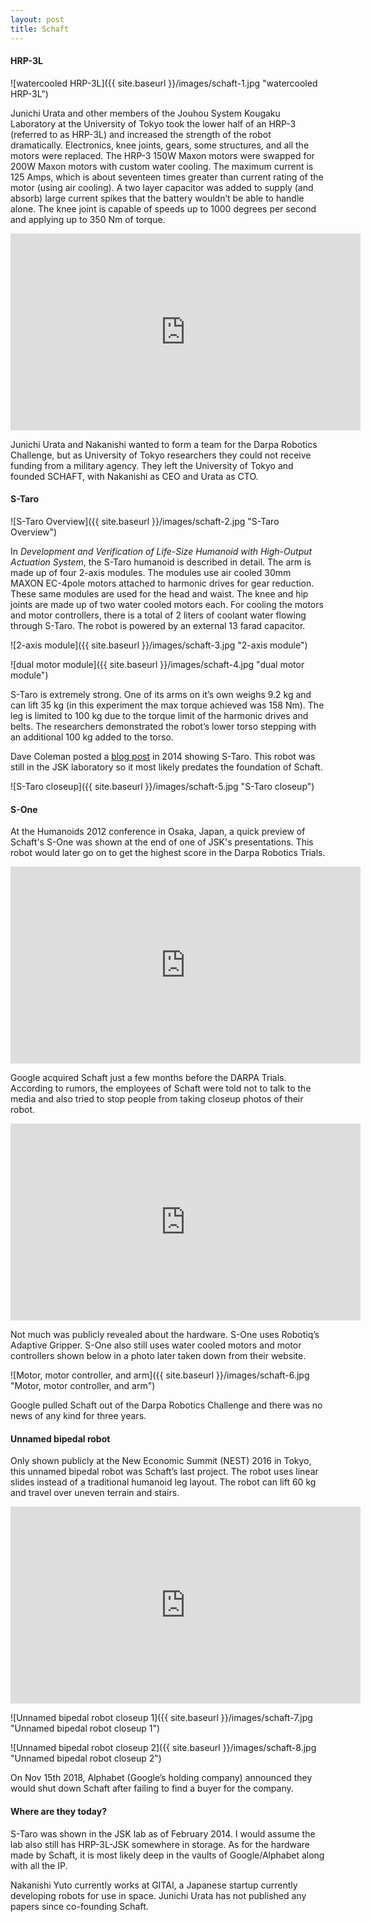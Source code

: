 ```yaml
---
layout: post
title: Schaft
---
```



#### HRP-3L

![watercooled HRP-3L]({{ site.baseurl }}/images/schaft-1.jpg "watercooled HRP-3L")


Junichi Urata and other members of the Jouhou System Kougaku Laboratory at the University of Tokyo took the lower half of an HRP-3 (referred to as HRP-3L) and increased the strength of the robot dramatically. Electronics, knee joints, gears, some structures, and all the motors were replaced. The HRP-3 150W Maxon motors were swapped for 200W Maxon motors with custom water cooling. The maximum current is 125 Amps, which is about seventeen times greater than current rating of the motor (using air cooling). A two layer capacitor was added to supply (and absorb) large current spikes that the battery wouldn’t be able to handle alone. The knee joint is capable of speeds up to 1000 degrees per second and applying up to 350 Nm of torque.

<iframe width="560" height="315" src="https://www.youtube.com/embed/fwoFjzLZ5rQ" title="YouTube video player" frameborder="0" allow="accelerometer; autoplay; clipboard-write; encrypted-media; gyroscope; picture-in-picture" allowfullscreen></iframe>

Junichi Urata and Nakanishi wanted to form a team for the Darpa Robotics Challenge, but as University of Tokyo researchers they could not receive funding from a military agency. They left the University of Tokyo and founded SCHAFT, with Nakanishi as CEO and Urata as CTO.

#### S-Taro

![S-Taro Overview]({{ site.baseurl }}/images/schaft-2.jpg "S-Taro Overview")

In _Development and Verification of Life-Size Humanoid with High-Output Actuation System_, the S-Taro humanoid is described in detail. The arm is made up of four 2-axis modules. The modules use air cooled 30mm MAXON EC-4pole motors attached to harmonic drives for gear reduction. These same modules are used for the head and waist. The knee and hip joints are made up of two water cooled motors each. For cooling the motors and motor controllers, there is a total of 2 liters of coolant water flowing through S-Taro. The robot is powered by an external 13 farad capacitor.

![2-axis module]({{ site.baseurl }}/images/schaft-3.jpg "2-axis module")

![dual motor module]({{ site.baseurl }}/images/schaft-4.jpg "dual motor module")

S-Taro is extremely strong. One of its arms on it’s own weighs 9.2 kg and can lift 35 kg (in this experiment the max torque achieved was 158 Nm). The leg is limited to 100 kg due to the torque limit of the harmonic drives and belts. The researchers demonstrated the robot’s lower torso stepping with an additional 100 kg added to the torso.

Dave Coleman posted a [blog post](http://dav.ee/blog/archives/697) in 2014 showing S-Taro. This robot was still in the JSK laboratory so it most likely predates the foundation of Schaft. 

![S-Taro closeup]({{ site.baseurl }}/images/schaft-5.jpg "S-Taro closeup")


#### S-One

At the Humanoids 2012 conference in Osaka, Japan, a quick preview of Schaft's S-One was shown at the end of one of JSK's presentations. This robot would later go on to get the highest score in the Darpa Robotics Trials.

<iframe width="560" height="315" src="https://www.youtube.com/embed/J-FYeDXGQwM" title="YouTube video player" frameborder="0" allow="accelerometer; autoplay; clipboard-write; encrypted-media; gyroscope; picture-in-picture" allowfullscreen></iframe>

Google acquired Schaft just a few months before the DARPA Trials. According to rumors, the employees of Schaft were told not to talk to the media and also tried to stop people from taking closeup photos of their robot. 

<iframe width="560" height="315" src="https://www.youtube.com/embed/diaZFIUBMBQ" title="YouTube video player" frameborder="0" allow="accelerometer; autoplay; clipboard-write; encrypted-media; gyroscope; picture-in-picture" allowfullscreen></iframe>

Not much was publicly revealed about the hardware. S-One uses Robotiq’s Adaptive Gripper. S-One also still uses water cooled motors and motor controllers shown below in a photo later taken down from their website.

![Motor, motor controller, and arm]({{ site.baseurl }}/images/schaft-6.jpg "Motor, motor controller, and arm")

Google pulled Schaft out of the Darpa Robotics Challenge and there was no news of any kind for three years.

#### Unnamed bipedal robot

Only shown publicly at the New Economic Summit (NEST) 2016 in Tokyo, this unnamed bipedal robot was Schaft’s last project. The robot uses linear slides instead of a traditional humanoid leg layout. The robot can lift 60 kg and travel over uneven terrain and stairs.

<iframe width="560" height="315" src="https://www.youtube.com/embed/iyZE0psQsX0" title="YouTube video player" frameborder="0" allow="accelerometer; autoplay; clipboard-write; encrypted-media; gyroscope; picture-in-picture" allowfullscreen></iframe>

![Unnamed bipedal robot closeup 1]({{ site.baseurl }}/images/schaft-7.jpg "Unnamed bipedal robot closeup 1")

![Unnamed bipedal robot closeup 2]({{ site.baseurl }}/images/schaft-8.jpg "Unnamed bipedal robot closeup 2")

On Nov 15th 2018, Alphabet (Google’s holding company) announced they would shut down Schaft after failing to find a buyer for the company. 

#### Where are they today?

S-Taro was shown in the JSK lab as of February 2014. I would assume the lab also still has HRP-3L-JSK somewhere in storage. As for the hardware made by Schaft, it is most likely deep in the vaults of Google/Alphabet along with all the IP. 

Nakanishi Yuto currently works at GITAI, a Japanese startup currently developing robots for use in space. Junichi Urata has not published any papers since co-founding Schaft. 
